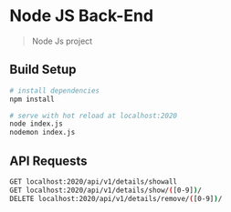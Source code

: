 # Node JS Back-End

> Node Js project

## Build Setup

``` bash
# install dependencies
npm install

# serve with hot reload at localhost:2020
node index.js
nodemon index.js

```

## API Requests

``` bash
GET localhost:2020/api/v1/details/showall
GET localhost:2020/api/v1/details/show/([0-9])/
DELETE localhost:2020/api/v1/details/remove/([0-9])/

